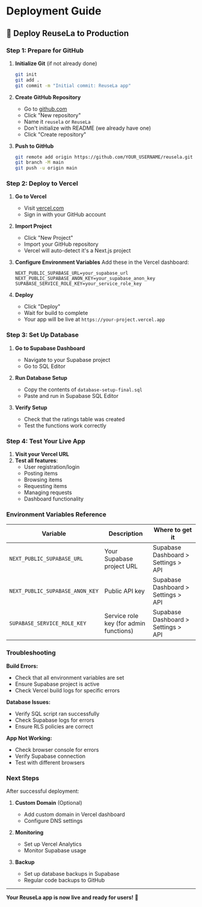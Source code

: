 # Deployment Guide

## 🚀 Deploy ReuseLa to Production

### Step 1: Prepare for GitHub

1. **Initialize Git** (if not already done)
   ```bash
   git init
   git add .
   git commit -m "Initial commit: ReuseLa app"
   ```

2. **Create GitHub Repository**
   - Go to [github.com](https://github.com)
   - Click "New repository"
   - Name it `reusela` or `ReuseLa`
   - Don't initialize with README (we already have one)
   - Click "Create repository"

3. **Push to GitHub**
   ```bash
   git remote add origin https://github.com/YOUR_USERNAME/reusela.git
   git branch -M main
   git push -u origin main
   ```

### Step 2: Deploy to Vercel

1. **Go to Vercel**
   - Visit [vercel.com](https://vercel.com)
   - Sign in with your GitHub account

2. **Import Project**
   - Click "New Project"
   - Import your GitHub repository
   - Vercel will auto-detect it's a Next.js project

3. **Configure Environment Variables**
   Add these in the Vercel dashboard:
   ```
   NEXT_PUBLIC_SUPABASE_URL=your_supabase_url
   NEXT_PUBLIC_SUPABASE_ANON_KEY=your_supabase_anon_key
   SUPABASE_SERVICE_ROLE_KEY=your_service_role_key
   ```

4. **Deploy**
   - Click "Deploy"
   - Wait for build to complete
   - Your app will be live at `https://your-project.vercel.app`

### Step 3: Set Up Database

1. **Go to Supabase Dashboard**
   - Navigate to your Supabase project
   - Go to SQL Editor

2. **Run Database Setup**
   - Copy the contents of `database-setup-final.sql`
   - Paste and run in Supabase SQL Editor

3. **Verify Setup**
   - Check that the ratings table was created
   - Test the functions work correctly

### Step 4: Test Your Live App

1. **Visit your Vercel URL**
2. **Test all features**:
   - User registration/login
   - Posting items
   - Browsing items
   - Requesting items
   - Managing requests
   - Dashboard functionality

### Environment Variables Reference

| Variable | Description | Where to get it |
|----------|-------------|-----------------|
| `NEXT_PUBLIC_SUPABASE_URL` | Your Supabase project URL | Supabase Dashboard > Settings > API |
| `NEXT_PUBLIC_SUPABASE_ANON_KEY` | Public API key | Supabase Dashboard > Settings > API |
| `SUPABASE_SERVICE_ROLE_KEY` | Service role key (for admin functions) | Supabase Dashboard > Settings > API |

### Troubleshooting

**Build Errors:**
- Check that all environment variables are set
- Ensure Supabase project is active
- Check Vercel build logs for specific errors

**Database Issues:**
- Verify SQL script ran successfully
- Check Supabase logs for errors
- Ensure RLS policies are correct

**App Not Working:**
- Check browser console for errors
- Verify Supabase connection
- Test with different browsers

### Next Steps

After successful deployment:

1. **Custom Domain** (Optional)
   - Add custom domain in Vercel dashboard
   - Configure DNS settings

2. **Monitoring**
   - Set up Vercel Analytics
   - Monitor Supabase usage

3. **Backup**
   - Set up database backups in Supabase
   - Regular code backups to GitHub

---

**Your ReuseLa app is now live and ready for users!** 🎉 
